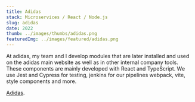 ```yaml
---
title: Adidas
stack: Microservices / React / Node.js
slug: adidas
date: 2022
thumb: ../images/thumbs/adidas.png
featuredImg: ../images/featured/adidas.png
---
```


At adidas, my team and I develop modules that are later installed and used on the adidas main website as well as in other internal company tools. These components are mainly developed with React and TypeScript. We use Jest and Cypress for testing, jenkins for our pipelines webpack, vite, style components and more.

[Adidas](https://www.adidas.es/).